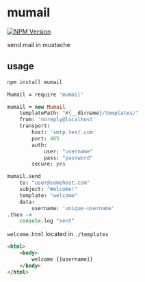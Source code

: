 # mumail

[![NPM Version][npm-image]][npm-url]

send mail in mustache

## usage

```sh
npm install mumail
```

```coffeescript
Mumail = require 'mumail'

mumail = new Mumail
    templatePath: "#{__dirname}/templates/"
    from: 'noreply@localhost'
    transport:
        host: 'smtp.test.com'
        port: 465
        auth:
            user: "username"
            pass: "password"
        secure: yes

mumail.send
    to: "user@somehost.com"
    subject: "Welcome!"
    template: "welcome"
    data:
        username: 'unique-username'
.then ->
    console.log "sent"
```

`welcome.html` located in `./templates`

```html
<html>
    <body>
        welcome {{username}}
    </body>
</html>
```

[npm-image]: https://img.shields.io/npm/v/mumail.svg?style=flat
[npm-url]: https://npmjs.org/package/mumail
